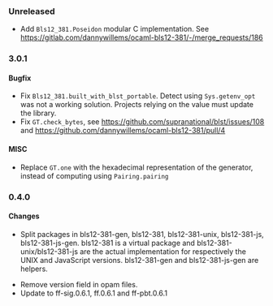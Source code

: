 ### Unreleased

- Add `Bls12_381.Poseidon` modular C implementation. See https://gitlab.com/dannywillems/ocaml-bls12-381/-/merge_requests/186

### 3.0.1

#### Bugfix

- Fix `Bls12_381.built_with_blst_portable`. Detect using `Sys.getenv_opt` was not
  a working solution. Projects relying on the value must update the library.
- Fix `GT.check_bytes`, see https://github.com/supranational/blst/issues/108 and
  https://github.com/dannywillems/ocaml-bls12-381/pull/4

#### MISC

- Replace `GT.one` with the hexadecimal representation of the generator, instead
  of computing using `Pairing.pairing`

### 0.4.0

#### Changes

+ Split packages in bls12-381-gen, bls12-381, bls12-381-unix, bls12-381-js,
  bls12-381-js-gen. bls12-381 is a virtual package and
  bls12-381-unix/bls12-381-js are the actual implementation for respectively the
  UNIX and JavaScript versions. bls12-381-gen and bls12-381-js-gen are helpers.
- Remove version field in opam files.
- Update to ff-sig.0.6.1, ff.0.6.1 and ff-pbt.0.6.1
